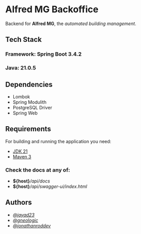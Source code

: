 
# **Alfred MG Backoffice**

Backend for **Alfred MG**, the _automated building management_.

## Tech Stack

### **Framework:** Spring Boot 3.4.2

### **Java:** 21.0.5

## Dependencies
- Lombok
- Spring Modulith
- PostgreSQL Driver
- Spring Web

## Requirements

For building and running the application you need:

- [JDK 21](https://adoptium.net/es/temurin/releases/)
- [Maven 3](https://maven.apache.org)

### Check the docs at any of:
- **${host}**_/api/docs_
- **${host}**_/api/swagger-ui/index.html_

## Authors

- [_@jayad23_](https://github.com/jayad23)
- [_@gneologic_](https://github.com/gneologic)
- [_@jonathanroddev_](https://github.com/jonathanroddev)

